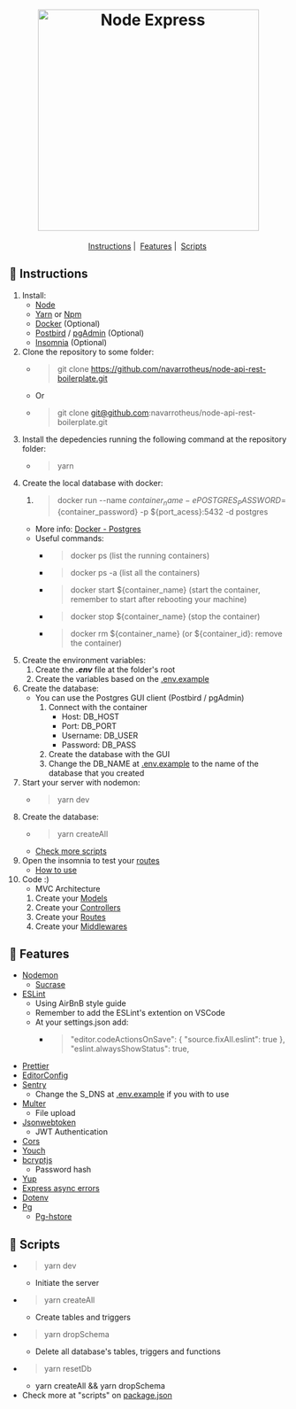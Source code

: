 <h1 align="center">
  <img alt="Node Express" title="Node Express" src="https://codeandunicorns.com/wp-content/uploads/2017/11/node-express.png" width="400px" />
</h1>


<p align = "center">
   <a href="#bookmark_tabs-instructions">Instructions</a>&nbsp;|&nbsp;
   <a href="#file_folder-features">Features</a>&nbsp;|&nbsp;
   <a href="#scroll-scripts">Scripts</a>&nbsp;
</p>

## :bookmark_tabs: Instructions
1. Install:
    * [Node](https://nodejs.org/)
    * [Yarn](https://classic.yarnpkg.com/en/docs/install) or [Npm](https://www.npmjs.com/get-npm)
    * [Docker](https://docs.docker.com/install/) (Optional)
    * [Postbird](https://www.electronjs.org/apps/postbird) / [pgAdmin](https://www.pgadmin.org/download/) (Optional)
    * [Insomnia](https://insomnia.rest/download/) (Optional)
1. Clone the repository to some folder:
    * > git clone https://github.com/navarrotheus/node-api-rest-boilerplate.git
    * Or
    * > git clone git@github.com:navarrotheus/node-api-rest-boilerplate.git
1. Install the depedencies running the following command at the repository folder:
    * > yarn
1. Create the local database with docker:
    1. > docker run --name ${container_name} -e POSTGRES_PASSWORD=${container_password} -p ${port_acess}:5432 -d postgres
      * More info: [Docker - Postgres](https://hub.docker.com/_/postgres)
      * Useful commands:
        * > docker ps (list the running containers)
        * > docker ps -a (list all the containers)
        * > docker start ${container_name} (start the container, remember to start after rebooting your machine)
        * > docker stop ${container_name} (stop the container)
        * > docker rm ${container_name} (or ${container_id}: remove the container)
1. Create the environment variables:
    1. Create the ***.env*** file at the folder's root
    1. Create the variables based on the [.env.example](https://github.com/navarrotheus/node-api-rest-boilerplate/blob/master/.env.example)
1. Create the database:
    * You can use the Postgres GUI client (Postbird / pgAdmin)
      1. Connect with the container
          * Host: DB_HOST
          * Port: DB_PORT
          * Username: DB_USER
          * Password: DB_PASS
      1. Create the database with the GUI
      1. Change the DB_NAME at [.env.example](https://github.com/navarrotheus/node-api-rest-boilerplate/blob/master/.env.example) to the name of the database that you created
1. Start your server with nodemon:
    * > yarn dev
1. Create the database:
    * > yarn createAll
    * [Check more scripts]()
1. Open the insomnia to test your [routes](https://github.com/navarrotheus/node-api-rest-boilerplate/blob/master/src/routes.js)
    * [How to use](https://support.brightcove.com/use-insomnia-api-requests)
1. Code :)
   * MVC Architecture
   1. Create your [Models](https://github.com/navarrotheus/node-api-rest-boilerplate/tree/master/src/app/models)
   1. Create your [Controllers](https://github.com/navarrotheus/node-api-rest-boilerplate/tree/master/src/app/controllers)
   1. Create your [Routes](https://github.com/navarrotheus/node-api-rest-boilerplate/blob/master/src/routes.js)
   1. Create your [Middlewares](https://github.com/navarrotheus/node-api-rest-boilerplate/tree/master/src/app/middlewares)
  
## :file_folder: Features
* [Nodemon](https://www.npmjs.com/package/nodemon)
  * [Sucrase](https://github.com/alangpierce/sucrase)
* [ESLint](https://eslint.org/)
  * Using AirBnB style guide
  * Remember to add the ESLint's extention on VSCode
  * At your settings.json add:
    * > "editor.codeActionsOnSave": {
        "source.fixAll.eslint": true
      },
    "eslint.alwaysShowStatus": true,
* [Prettier](https://prettier.io/)
* [EditorConfig](https://editorconfig.org/)
* [Sentry](https://sentry.io/welcome/)
  * Change the S_DNS at [.env.example](https://github.com/navarrotheus/node-api-rest-boilerplate/blob/master/.env.example) if you with to use
* [Multer](https://github.com/expressjs/multer)
    * File upload
* [Jsonwebtoken](https://www.npmjs.com/package/jsonwebtoken)
    * JWT Authentication
* [Cors](https://github.com/expressjs/cors)
* [Youch](https://www.npmjs.com/package/youch)
* [bcryptjs](https://www.npmjs.com/package/bcryptjs)
  * Password hash
* [Yup](https://github.com/jquense/yup)
* [Express async errors](https://www.npmjs.com/package/express-async-errors)
* [Dotenv](https://www.npmjs.com/package/dotenv)
* [Pg](https://www.npmjs.com/package/pg)
   * [Pg-hstore](https://www.npmjs.com/package/pg-hstore)

## :scroll: Scripts
* > yarn dev
  * Initiate the server
* > yarn createAll
  * Create tables and triggers
* > yarn dropSchema
  * Delete all database's tables, triggers and functions
* > yarn resetDb
  * yarn createAll && yarn dropSchema
* Check more at "scripts" on [package.json](https://github.com/navarrotheus/node-api-rest-boilerplate/blob/master/package.json)


